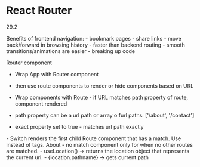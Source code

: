 # React Router

29.2

Benefits of frontend navigation:
    - bookmark pages
    - share links
    - move back/forward in browsing history
    - faster than backend routing
    - smooth transitions/animations are easier
    - breaking up code

Router component
- Wrap App with Router component
- then use route components to render or hide components based on URL

- Wrap components with Route - if URL matches path property of route, component rendered
- path property can be a url path or array o furl paths: ['/about', '/contact']

<Router>
    <div>
    <Route exact={true} path='/'>
        <Home />
    </Route?
    </div>
</Router>

- exact property set to true - matches url path exactly

<Switch>
- Switch renders the first  child Route component that has a match.

<Link>
Use instead of <a> tags.
<Link to='/about'>About</Link>

<NoMatch>
- no match component only for when no other routes are matched.
- useLocation() -> returns the location object that represents the current url.
    - {location.pathname} -> gets current path
